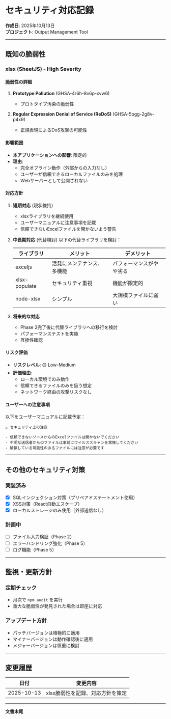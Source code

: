 # セキュリティ対応記録

**作成日**: 2025年10月13日  
**プロジェクト**: Output Management Tool

---

## 既知の脆弱性

### xlsx (SheetJS) - High Severity

#### 脆弱性の詳細
1. **Prototype Pollution** (GHSA-4r6h-8v6p-xvw6)
   - プロトタイプ汚染の脆弱性
   
2. **Regular Expression Denial of Service (ReDoS)** (GHSA-5pgg-2g8v-p4x9)
   - 正規表現によるDoS攻撃の可能性

#### 影響範囲
- **本アプリケーションへの影響**: 限定的
- **理由**:
  - 完全オフライン動作（外部からの入力なし）
  - ユーザーが信頼できるローカルファイルのみを処理
  - Webサーバーとして公開されない

#### 対応方針
1. **短期対応** (現状維持)
   - xlsxライブラリを継続使用
   - ユーザーマニュアルに注意事項を記載
   - 信頼できないExcelファイルを開かないよう警告

2. **中長期対応** (代替検討)
   以下の代替ライブラリを検討：
   
   | ライブラリ | メリット | デメリット |
   |-----------|---------|-----------|
   | exceljs | 活発にメンテナンス、多機能 | パフォーマンスがやや劣る |
   | xlsx-populate | セキュリティ重視 | 機能が限定的 |
   | node-xlsx | シンプル | 大規模ファイルに弱い |

3. **将来的な対応**
   - Phase 2完了後に代替ライブラリへの移行を検討
   - パフォーマンステストを実施
   - 互換性確認

#### リスク評価
- **リスクレベル**: 🟡 Low-Medium
- **評価理由**:
  - ローカル環境でのみ動作
  - 信頼できるファイルのみを扱う想定
  - ネットワーク経由の攻撃リスクなし

#### ユーザーへの注意事項
以下をユーザーマニュアルに記載予定：
```
⚠️ セキュリティ上の注意

- 信頼できないソースからのExcelファイルは開かないでください
- 不明な送信者からのファイルは事前にウイルススキャンを実施してください
- 破損している可能性のあるファイルには注意が必要です
```

---

## その他のセキュリティ対策

### 実装済み
- [x] SQLインジェクション対策（プリペアドステートメント使用）
- [x] XSS対策（React自動エスケープ）
- [x] ローカルストレージのみ使用（外部送信なし）

### 計画中
- [ ] ファイル入力検証（Phase 2）
- [ ] エラーハンドリング強化（Phase 5）
- [ ] ログ機能（Phase 5）

---

## 監視・更新方針

### 定期チェック
- 月次で `npm audit` を実行
- 重大な脆弱性が発見された場合は即座に対応

### アップデート方針
- パッチバージョンは積極的に適用
- マイナーバージョンは動作確認後に適用
- メジャーバージョンは慎重に検討

---

## 変更履歴

| 日付 | 変更内容 |
|------|---------|
| 2025-10-13 | xlsx脆弱性を記録、対応方針を策定 |

---

**文書末尾**
